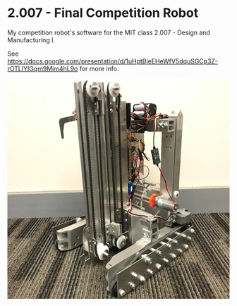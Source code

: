 # 2.007 - Final Competition Robot
My competition robot's software for the MIT class 2.007 - Design and Manufacturing I.

See https://docs.google.com/presentation/d/1uHptBjeEHeWfV5dquSGCp3Z-rOTLlYIGqm9Mim4hL9o for more info.

<img alt = "Huge!" src = "https://raw.githubusercontent.com/michaellu2019/big-daddy/main/big_daddy.png" height = "500px" />